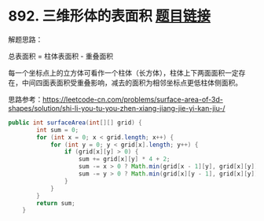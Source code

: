 ﻿# 892. 三维形体的表面积 [题目链接](https://leetcode-cn.com/problems/surface-area-of-3d-shapes/)
解题思路：

总表面积 = 柱体表面积 - 重叠面积

每一个坐标点上的立方体可看作一个柱体（长方体），柱体上下两面面积一定存在，中间四面表面积受重叠影响，减去的面积为相邻坐标点更低柱体侧面积。

思路参考：https://leetcode-cn.com/problems/surface-area-of-3d-shapes/solution/shi-li-you-tu-you-zhen-xiang-jiang-jie-yi-kan-jiu-/

```java
public int surfaceArea(int[][] grid) {
        int sum = 0;
        for (int x = 0; x < grid.length; x++) {
            for (int y = 0; y < grid[x].length; y++) {
                if (grid[x][y] > 0) {
                    sum += grid[x][y] * 4 + 2;
                    sum -= x > 0 ? Math.min(grid[x - 1][y], grid[x][y]) * 2 : 0;
                    sum -= y > 0 ? Math.min(grid[x][y - 1], grid[x][y]) * 2 : 0;
                }
            }
        }
        return sum;
    }
```

